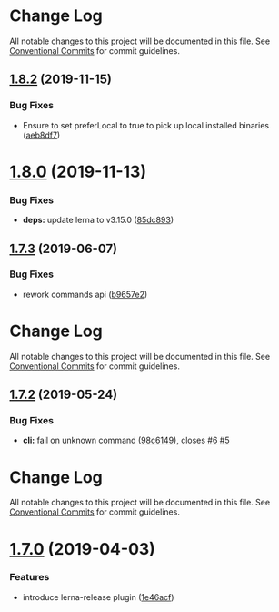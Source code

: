 # Change Log

All notable changes to this project will be documented in this file.
See [Conventional Commits](https://conventionalcommits.org) for commit guidelines.

## [1.8.2](https://github.com/researchgate/spire/compare/v1.8.1...v1.8.2) (2019-11-15)


### Bug Fixes

* Ensure to set preferLocal to true to pick up local installed binaries ([aeb8df7](https://github.com/researchgate/spire/commit/aeb8df7))





# [1.8.0](https://github.com/researchgate/spire/compare/v1.7.3...v1.8.0) (2019-11-13)


### Bug Fixes

* **deps:** update lerna to v3.15.0 ([85dc893](https://github.com/researchgate/spire/commit/85dc893))





## [1.7.3](https://github.com/researchgate/spire/compare/v1.7.2...v1.7.3) (2019-06-07)


### Bug Fixes

* rework commands api ([b9657e2](https://github.com/researchgate/spire/commit/b9657e2))





# Change Log

All notable changes to this project will be documented in this file. See
[Conventional Commits](https://conventionalcommits.org) for commit guidelines.

## [1.7.2](https://github.com/researchgate/spire/compare/v1.7.1...v1.7.2) (2019-05-24)

### Bug Fixes

- **cli:** fail on unknown command
  ([98c6149](https://github.com/researchgate/spire/commit/98c6149)), closes
  [#6](https://github.com/researchgate/spire/issues/6)
  [#5](https://github.com/researchgate/spire/issues/5)

# Change Log

All notable changes to this project will be documented in this file. See
[Conventional Commits](https://conventionalcommits.org) for commit guidelines.

# [1.7.0](https://github.com/researchgate/spire/compare/v1.4.1...v1.7.0) (2019-04-03)

### Features

- introduce lerna-release plugin
  ([1e46acf](https://github.com/researchgate/spire/commit/1e46acf))
